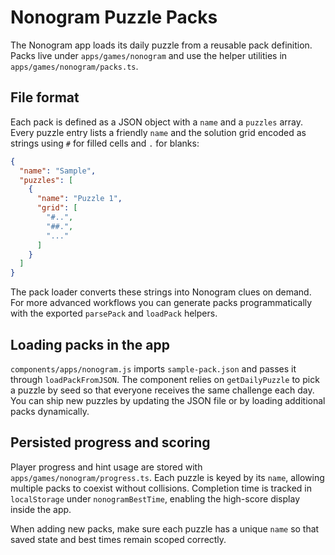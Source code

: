 # Nonogram Puzzle Packs

The Nonogram app loads its daily puzzle from a reusable pack definition. Packs
live under `apps/games/nonogram` and use the helper utilities in
`apps/games/nonogram/packs.ts`.

## File format

Each pack is defined as a JSON object with a `name` and a `puzzles` array. Every
puzzle entry lists a friendly `name` and the solution grid encoded as strings
using `#` for filled cells and `.` for blanks:

```json
{
  "name": "Sample",
  "puzzles": [
    {
      "name": "Puzzle 1",
      "grid": [
        "#..",
        "##.",
        "..."
      ]
    }
  ]
}
```

The pack loader converts these strings into Nonogram clues on demand. For more
advanced workflows you can generate packs programmatically with the exported
`parsePack` and `loadPack` helpers.

## Loading packs in the app

`components/apps/nonogram.js` imports `sample-pack.json` and passes it through
`loadPackFromJSON`. The component relies on `getDailyPuzzle` to pick a puzzle by
seed so that everyone receives the same challenge each day. You can ship new
puzzles by updating the JSON file or by loading additional packs dynamically.

## Persisted progress and scoring

Player progress and hint usage are stored with
`apps/games/nonogram/progress.ts`. Each puzzle is keyed by its `name`, allowing
multiple packs to coexist without collisions. Completion time is tracked in
`localStorage` under `nonogramBestTime`, enabling the high-score display inside
the app.

When adding new packs, make sure each puzzle has a unique `name` so that saved
state and best times remain scoped correctly.
